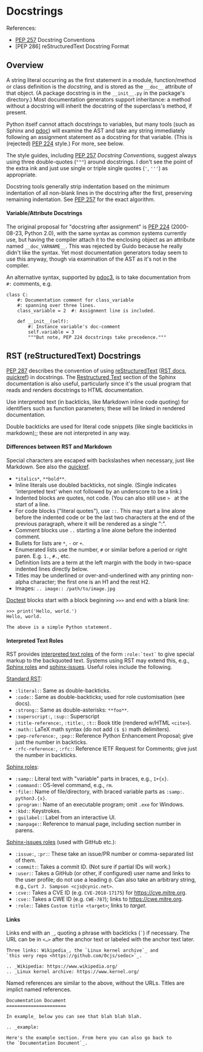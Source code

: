 Docstrings
==========

References:
- [PEP 257] Docstring Conventions
- [PEP 286] reStructuredText Docstring Format


Overview
--------

A string literal occurring as the first statement in a module,
function/method or class definition is the _docstring_, and is stored as
the `__doc__` attribute of that object. (A package docstring is in the
`__init__.py` in the package's directory.) Most documentation generators
support inheritance: a method without a docstring will inherit the
docstring of the superclass's method, if present.

Python itself cannot attach docstrings to variables, but many tools (such
as Sphinx and [pdoc][pdoc-vars]) will examine the AST and take any string
immediately following an assignment statement as a docstring for that
variable. (This is (rejected) [PEP 224] style.) For more, see below.

The style guides, including [PEP 257] _Docstring Conventions,_ suggest
always using three double-quotes (`"""`) around docstrings. I don't see the
point of the extra ink and just use single or triple single quotes (`'`,
`'''`) as appropriate.

Docstring tools generally strip indentation based on the minimum
indentation of all non-blank lines in the docstring after the first,
preserving remaining indentation. See [PEP 257] for the exact algorithm.

#### Variable/Attribute Docstrings

The original proposal for "docstring after assignment" is [PEP 224][]
(2000-08-23, Python 2.0), with the same syntax as common systems currently
use, but having the compiler attach it to the enclosing object as an
attribute named `__doc_VARNAME__`. This was rejected by Guido because he
really didn't like the syntax. Yet most documentation generators today seem
to use this anyway, though via examination of the AST as it's not in the
compiler.

An alternative syntax, supported by [pdoc3][pdoc3-vars], is to take
documentation from `#:` comments, e.g.

    class C:
        #: Documentation comment for class_variable
        #: spanning over three lines.
        class_variable = 2  #: Assignment line is included.

        def __init__(self):
            #: Instance variable's doc-comment
            self.variable = 3
            """But note, PEP 224 docstrings take precedence."""


RST (reStructuredText) Docstrings
---------------------------------

[PEP 287] describes the convention of using [reStructuredText][wp-rst]
([RST docs], [quickref]) in docstrings. The [Restructured Text][sp-rst]
section of the Sphinx documentation is also useful, particularly since it's
the usual program that reads and renders docstrings to HTML documentation.

Use interpreted text (in backticks, like Markdown inline code quoting)
for identifiers such as function parameters; these will be linked in
rendered documentation.

Double backticks are used for literal code snippets (like single backticks
in markdown);; these are not interpreted in any way.

#### Differences between RST and Markdown

Special characters are escaped with backslashes when necessary, just
like Markdown. See also the [quickref].

- `*italics*`, `**bold**`.
- Inline literals use doubled backticks, not single. (Single indicates
  'interpreted text' when not followed by an underscore to be a link.)
- Indented blocks are quotes, not code. (You can also still use `> `
  at the start of a line.
- For code blocks ("literal quotes"), use `::`. This may start a line alone
  before the indented code or be the last two characters at the end of
  the previous paragraph, where it will be rendered as a single ":".
- Comment blocks use `..` starting a line alone before the indented
  comment.
- Bullets for lists are `*`, `-` or `+`.
- Enumerated lists use the number, `#` or similar before a period or
  right paren. E.g. `1.`, `#.`, etc.
- Definition lists are a term at the left margin with the body in
  two-space indented lines directly below.
- Titles may be underlined or over-and-underlined with any printing
  non-alpha character; the first one is an H1 and the rest H2.
- Images: `.. image:: /path/to/image.jpg`

[Doctest] blocks start with a block beginning `>>>` and end with a blank
line:

    >>> print('Hello, world.')
    Hello, world.

    The above is a simple Python statement.

#### Interpreted Text Roles

RST provides [interpreted text roles][rst-roles] of the form ``
:role:`text` `` to give special markup to the backquoted text. Systems
using RST may extend this, e.g., [Sphinx roles][sp-roles] and
[sphinx-issues]. Useful roles include the following.

[Standard RST][rst-roles]:
- `:literal:`: Same as double-backticks.
- `:code:`: Same as double-backticks; used for role customisation (see docs).
- `:strong:`: Same as double-asterisks: `**foo**`.
- `:superscript:`, `:sup:`: Superscript
- `:title-reference:`, `:title:`, `:t:`: Book title (rendered w/HTML `<cite>`).
- `:math:`: LaTeX math syntax (do not add `($ $)` math delimiters).
- `:pep-reference:`, `:pep:`: Reference Python Enhancement Proposal; give just
  the number in backticks.
- `:rfc-reference:`, `:rfc:`: Reference IETF Request for Comments; give just
  the number in backticks.

[Sphinx roles][sp-roles]:
- `:samp:`: Literal text with "variable" parts in braces, e.g., `1+{x}`.
- `:command:`: OS-level command, e.g., `rm`.
- `:file:`: Name of file/directory, with braced variable parts as `:samp:`.
  `python3.{x}`.
- `:program:`: Name of an executable program; omit `.exe` for Windows.
- `:kbd:`: Keystrokes.
- `:guilabel:`: Label from an interactive UI.
- `:manpage:`: Reference to manual page, including section number in parens.

[Sphinx-issues roles][sphinx-issues] (used with GitHub etc.):
- `:issue:`, `:pr:`: These take an issue/PR number or comma-separated list
  of them.
- `:commit:`: Takes a commit ID. (Not sure if partial IDs will work.)
- `:user:`: Takes a GitHub (or other, if configured) user name and links to
  the user profile; do not use a leading `@`. Can also take an arbitrary
  string, e.g., `Curt J. Sampson <cjs@cynic.net>`.
- `:cve:`: Takes a CVE ID (e.g. `CVE-2018-17175`) for <https://cve.mitre.org>.
- `:cve:`: Takes a CWE ID (e.g. `CWE-787`); links to <https://cwe.mitre.org>.
- `:role:`: Takes `Custom title <target>`; links to _target._

#### Links

Links end with an `_`, quoting a phrase with backticks (`` ` ``) if
necessary. The URL can be in `<…>` after the anchor text or labeled
with the anchor text later.

    Three links: Wikipedia_, the `Linux kernel archive`_ and
    `this very repo <https://github.com/0cjs/sedoc>`_.

    .. _Wikipedia: https://www.wikipedia.org/
    .. _Linux kernel archive: https://www.kernel.org/

Named references are similar to the above, without the URLs. Titles
are implict named references.

    Documentation Document
    ======================

    In example_ below you can see that blah blah blah.

    .. _example:

    Here's the example section. From here you can also go back to
    the `Documentation Document`_.



<!-------------------------------------------------------------------->
[PEP 224]: https://peps.python.org/pep-0224/
[PEP 257]: https://www.python.org/dev/peps/pep-0257/
[PEP 287]: https://www.python.org/dev/peps/pep-0287/
[RST docs]: http://docutils.sourceforge.net/rst.html
[doctest]: http://www.python.org/doc/current/lib/module-doctest.html
[pdoc-vars]: https://pdoc.dev/docs/pdoc.html#document-variables
[pdoc3-vars]: https://pdoc3.github.io/pdoc/doc/pdoc/#docstrings-for-variables
[quickref]: http://docutils.sourceforge.net/docs/user/rst/quickref.html
[rst-roles]: https://docutils.sourceforge.io/docs/ref/rst/roles.html
[sp-roles]: https://www.sphinx-doc.org/en/master/usage/restructuredtext/roles.html
[sp-rst]: https://www.sphinx-doc.org/en/master/usage/restructuredtext/basics.html
[sphinx-issues]: https://github.com/sloria/sphinx-issues#usage-inside-the-documentation
[wp-rst]: https://en.wikipedia.org/wiki/ReStructuredText
